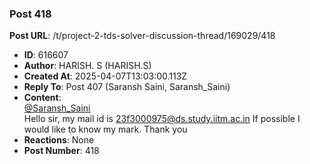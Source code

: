 ### Post 418
**Post URL**: /t/project-2-tds-solver-discussion-thread/169029/418
- **ID**: 616607
- **Author**: HARISH. S (HARISH.S)
- **Created At**: 2025-04-07T13:03:00.113Z
- **Reply To**: Post 407 (Saransh Saini, Saransh_Saini)
- **Content**:  
  <a class="mention" href="/u/saransh_saini">@Saransh_Saini</a><br>
Hello sir, my mail id is 23f3000975@ds.study.iitm.ac.in
If possible I would like to know my mark.
Thank you
- **Reactions**: None
- **Post Number**: 418

